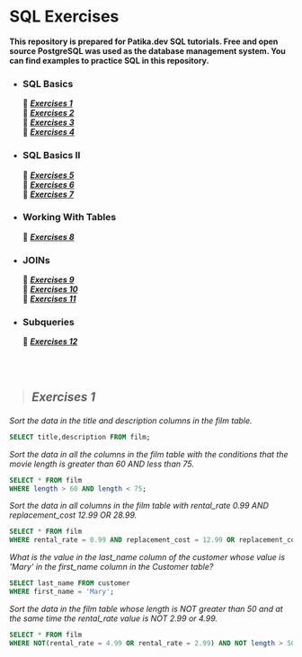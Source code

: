 # SQL Exercises 
**This repository is prepared for Patika.dev SQL tutorials. Free and open source PostgreSQL was used as the database management system. You can find examples to practice SQL in this repository.**
&nbsp;
- ### SQL Basics
   🔸 ***<a href='#Exercises 1'>Exercises 1</a><br>***
   🔸 ***<a href='#Exercises 2'>Exercises 2</a><br>***
   🔸 ***<a href='#Exercises 3'>Exercises 3</a><br>***
   🔸 ***<a href='#Exercises 4'>Exercises 4</a><br>***
- ### SQL Basics II
   🔸 ***<a href='#Exercises 5'>Exercises 5</a><br>***
   🔸 ***<a href='#Exercises 6'>Exercises 6</a><br>***
   🔸 ***<a href='#Exercises 7'>Exercises 7</a><br>***
- ### Working With Tables
   🔸 ***<a href='#Exercises 8'>Exercises 8</a><br>***
- ### JOINs
   🔸 ***<a href='#Exercises 9'>Exercises 9</a><br>***
   🔸 ***<a href='#Exercises 10'>Exercises 10</a><br>***
   🔸 ***<a href='#Exercises 11'>Exercises 11</a><br>***
- ### Subqueries
   🔸 ***<a href='#Exercises 12'>Exercises 12</a><br>***

<br/><br/>

> ## ***<p id = 'Exercises 1' > Exercises 1 </p>***
 _Sort the data in the title and description columns in the film table._
~~~sql
SELECT title,description FROM film;
~~~
_Sort the data in all the columns in the film table with the conditions that the movie length is greater than 60 AND less than 75._
~~~sql
SELECT * FROM film 
WHERE length > 60 AND length < 75;
~~~
_Sort the data in all columns in the film table with rental_rate 0.99 AND replacement_cost 12.99 OR 28.99._
~~~sql
SELECT * FROM film 
WHERE rental_rate = 0.99 AND replacement_cost = 12.99 OR replacement_cost = 28.99;
~~~
_What is the value in the last_name column of the customer whose value is 'Mary' in the first_name column in the Customer table?_
~~~sql
SELECT last_name FROM customer 
WHERE first_name = 'Mary';
~~~
_Sort the data in the film table whose length is NOT greater than 50 and at the same time the rental_rate value is NOT 2.99 or 4.99._
~~~sql
SELECT * FROM film 
WHERE NOT(rental_rate = 4.99 OR rental_rate = 2.99) AND NOT length > 50;
~~~
